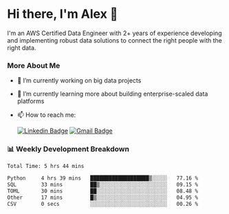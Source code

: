 # Hi there, I'm Alex  👋

I'm an AWS Certified Data Engineer with 2+ years of experience developing and implementing robust data solutions to connect the right people with the right data. 

### More About Me

- 🔭 I’m currently working on big data projects
- 🌱 I’m currently learning more about building enterprise-scaled data platforms
- 📫 How to reach me:

  [![Linkedin Badge](https://img.shields.io/badge/LinkedIn-0077B5?style=for-the-badge&logo=linkedin&logoColor=white)](https://www.linkedin.com/in/itsalexchen) [![Gmail Badge](https://img.shields.io/badge/Gmail-D14836?style=for-the-badge&logo=gmail&logoColor=white)](mailto:itsalexchen@gmail.com)




### 📊 Weekly Development Breakdown
<!--START_SECTION:waka-->

```txt
Total Time: 5 hrs 44 mins

Python     4 hrs 39 mins   ███████████████████▒░░░░░   77.16 %
SQL        33 mins         ██▒░░░░░░░░░░░░░░░░░░░░░░   09.15 %
TOML       30 mins         ██░░░░░░░░░░░░░░░░░░░░░░░   08.48 %
Other      17 mins         █▒░░░░░░░░░░░░░░░░░░░░░░░   04.95 %
CSV        0 secs          ░░░░░░░░░░░░░░░░░░░░░░░░░   00.26 %
```

<!--END_SECTION:waka-->
